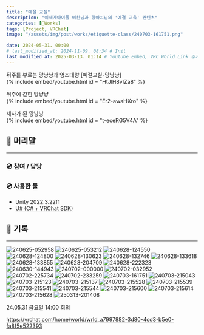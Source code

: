 ```yaml
---
title: "예절 교실"
description: "이세계아이돌 비챤님과 향아치님의 '예졀 교육' 컨텐츠"
categories: [🍇Works]
tags: [Project, VRChat]
image: "/assets/img/post/works/etiquette-class/240703-161751.png"

date: 2024-05-31. 00:00
# last_modified_at: 2024-11-09. 08:34 # Init
last_modified_at: 2025-03-13. 01:14 # Youtube Embed, VRC World Link 추가
---
```


뒤주를 부르는 망냥냥과 영조대왕 [예절교실-망냥냥]  
{% include embed/youtube.html id = "HtJlH8vIZa8" %}

뒤주에 갇힌 망냥냥  
{% include embed/youtube.html id = "Er2-awaHXro" %}

세자가 된 망냥냥  
{% include embed/youtube.html id = "t-eceRG5V4A" %}

## 📀 머리말

---

### 💿 참여 / 담당

### 💿 사용한 툴

- Unity 2022.3.22f1
- [U# (C# + VRChat SDK)](https://udonsharp.docs.vrchat.com/)

## 📀 기록

---
![240625-052958](/assets/img/post/works/etiquette-class/240625-052958.png)
![240625-053212](/assets/img/post/works/etiquette-class/240625-053212.png)
![240628-124550](/assets/img/post/works/etiquette-class/240628-124550.png)
![240628-124800](/assets/img/post/works/etiquette-class/240628-124800.png)
![240628-130623](/assets/img/post/works/etiquette-class/240628-130623.png)
![240628-132746](/assets/img/post/works/etiquette-class/240628-132746.png)
![240628-133618](/assets/img/post/works/etiquette-class/240628-133618.png)
![240628-133855](/assets/img/post/works/etiquette-class/240628-133855.png)
![240628-204709](/assets/img/post/works/etiquette-class/240628-204709.png)
![240628-222323](/assets/img/post/works/etiquette-class/240628-222323.png)
![240630-144943](/assets/img/post/works/etiquette-class/240630-144943.png)
![240702-000000](/assets/img/post/works/etiquette-class/240702-000000.png)
![240702-032952](/assets/img/post/works/etiquette-class/240702-032952.png)
![240702-225734](/assets/img/post/works/etiquette-class/240702-225734.png)
![240702-233259](/assets/img/post/works/etiquette-class/240702-233259.png)
![240703-161751](/assets/img/post/works/etiquette-class/240703-161751.png)
![240703-215043](/assets/img/post/works/etiquette-class/240703-215043.png)
![240703-215123](/assets/img/post/works/etiquette-class/240703-215123.png)
![240703-215137](/assets/img/post/works/etiquette-class/240703-215137.png)
![240703-215528](/assets/img/post/works/etiquette-class/240703-215528.png)
![240703-215539](/assets/img/post/works/etiquette-class/240703-215539.png)
![240703-215541](/assets/img/post/works/etiquette-class/240703-215541.png)
![240703-215544](/assets/img/post/works/etiquette-class/240703-215544.png)
![240703-215600](/assets/img/post/works/etiquette-class/240703-215600.png)
![240703-215614](/assets/img/post/works/etiquette-class/240703-215614.png)
![240703-215628](/assets/img/post/works/etiquette-class/240703-215628.png)
![250313-201408](/assets/img/post/works/etiquette-class/250313-201408.png)

24.05.31 금요일 14:00 회의  

<https://vrchat.com/home/world/wrld_a7997882-3d80-4cd3-b5e0-fa8f5e522393>  
